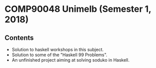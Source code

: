 # COMP90048 Unimelb (Semester 1, 2018)
## Contents
- Solution to haskell workshops in this subject.
- Solution to some of the "Haskell 99 Problems".
- An unfinished project aiming at solving soduko in Haskell.

